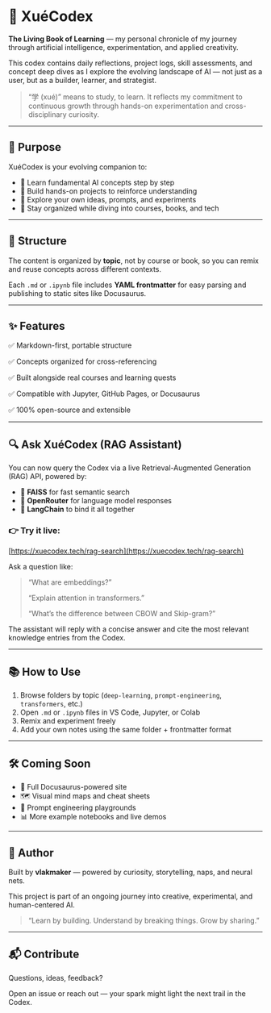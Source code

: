 # 🧠 XuéCodex

**The Living Book of Learning** — my personal chronicle of my journey through artificial intelligence, experimentation, and applied creativity.

This codex contains daily reflections, project logs, skill assessments, and concept deep dives as I explore the evolving landscape of AI — not just as a user, but as a builder, learner, and strategist.

> “学 (xué)” means to study, to learn. It reflects my commitment to continuous growth through hands-on experimentation and cross-disciplinary curiosity.
> 

---

## 🧭 Purpose

XuéCodex is your evolving companion to:

- 📘 Learn fundamental AI concepts step by step
- 🔧 Build hands-on projects to reinforce understanding
- 🧪 Explore your own ideas, prompts, and experiments
- 🧹 Stay organized while diving into courses, books, and tech

---

## 🧩 Structure

The content is organized by **topic**, not by course or book, so you can remix and reuse concepts across different contexts.

Each `.md` or `.ipynb` file includes **YAML frontmatter** for easy parsing and publishing to static sites like Docusaurus.

---

## ✨ Features

✅ Markdown-first, portable structure

✅ Concepts organized for cross-referencing

✅ Built alongside real courses and learning quests

✅ Compatible with Jupyter, GitHub Pages, or Docusaurus

✅ 100% open-source and extensible

---

## 🔍 Ask XuéCodex (RAG Assistant)

You can now query the Codex via a live Retrieval-Augmented Generation (RAG) API, powered by:

- 🧠 **FAISS** for fast semantic search
- 🤖 **OpenRouter** for language model responses
- 🔗 **LangChain** to bind it all together

### 👉 Try it live:

[https://xuecodex.tech/rag-search](https://xuecodex.tech/rag-search)

Ask a question like:

> “What are embeddings?”
> 
> 
> “Explain attention in transformers.”
> 
> “What’s the difference between CBOW and Skip-gram?”
> 

The assistant will reply with a concise answer and cite the most relevant knowledge entries from the Codex.

---

## 📚 How to Use

1. Browse folders by topic (`deep-learning`, `prompt-engineering`, `transformers`, etc.)
2. Open `.md` or `.ipynb` files in VS Code, Jupyter, or Colab
3. Remix and experiment freely
4. Add your own notes using the same folder + frontmatter format

---

## 🛠️ Coming Soon

- 📘 Full Docusaurus-powered site
- 🗺️ Visual mind maps and cheat sheets
- 🧠 Prompt engineering playgrounds
- 📊 More example notebooks and live demos

---

## 🧠 Author

Built by **vlakmaker** — powered by curiosity, storytelling, naps, and neural nets.

This project is part of an ongoing journey into creative, experimental, and human-centered AI.

> “Learn by building. Understand by breaking things. Grow by sharing.”
> 

---

## 📬 Contribute

Questions, ideas, feedback?

Open an issue or reach out — your spark might light the next trail in the Codex.
